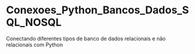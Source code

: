 # Conexoes_Python_Bancos_Dados_SQL_NOSQL
Conectando diferentes tipos de banco de dados relacionais e não relacionais com Python
